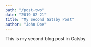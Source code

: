 ```yaml
---
path: "/post-two"
date: "2019-02-21"
title: "My Second Gatsby Post"
author: "John Doe"
---
```


This is my second blog post in Gatsby
